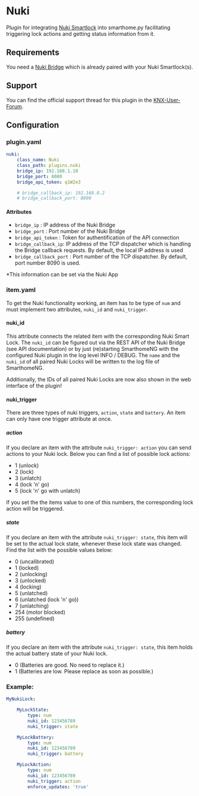 # Nuki

Plugin for integrating [Nuki Smartlock](https://nuki.io/de/smart-lock/) into smarthome.py facilitating triggering lock actions and getting status information from it.

## Requirements

You need a [Nuki Bridge](https://nuki.io/de/bridge/) which is already paired with your Nuki Smartlock(s).

## Support

You can find the official support thread for this plugin in the [KNX-User-Forum](https://knx-user-forum.de/forum/supportforen/smarthome-py/1052437-nuki-smartlock-plugin-support-thread).

## Configuration

### plugin.yaml

```yaml
nuki:
    class_name: Nuki
    class_path: plugins.nuki
    bridge_ip: 192.168.1.10
    bridge_port: 8080
    bridge_api_token: q1W2e3

    # bridge_callback_ip: 192.168.0.2
    # bridge_callback_port: 8090
```

#### Attributes

* `bridge_ip` : IP address of the Nuki Bridge
* `bridge_port` : Port number of the Nuki Bridge
* `bridge_api_token` : Token for authentification of the API connection
* `bridge_callback_ip`: IP address of the TCP dispatcher which is handling the Bridge callback requests. By default, the local IP address is used
* `bridge_callback_port` : Port number of the TCP dispatcher. By default, port number 8090 is used.

*This information can be set via the Nuki App

### item.yaml

To get the Nuki functionality working, an item has to be type of `num` and  must implement two attributes,
`nuki_id` and `nuki_trigger`.

#### nuki_id
This attribute connects the related item with the corresponding Nuki Smart Lock.
The `nuki_id` can be figured out via the REST API of the Nuki Bridge (see API documentation) or by just (re)starting
SmarthomeNG with the configured Nuki plugin in the log level INFO / DEBUG. The `name` and the `nuki_id` of all paired Nuki Locks will be written to
the log file of SmarthomeNG.

Additionally, the IDs of all paired Nuki Locks are now also shown in the web interface of the plugin!

#### nuki_trigger

There are three types of nuki triggers, `action`, `state` and `battery`. An item can only have one trigger
attribute at once.

##### action
If you declare an item with the attribute `nuki_trigger: action` you can send actions to your Nuki lock. Below you
can find a list of possible lock actions:

* 1     (unlock)
* 2     (lock)
* 3     (unlatch)
* 4     (lock 'n' go)
* 5     (lock 'n' go with unlatch)

If you set the the items value to one of this numbers, the corresponding lock action will be triggered.


##### state
If you declare an item with the attribute `nuki_trigger: state`, this item will be set to the actual lock state,
whenever these lock state was changed. Find the list with the possible values below:

* 0     (uncalibrated)
* 1     (locked)
* 2     (unlocking)
* 3     (unlocked)
* 4     (locking)
* 5     (unlatched)
* 6     (unlatched (lock 'n' go))
* 7     (unlatching)
* 254   (motor blocked)
* 255   (undefined)



##### battery
If you declare an item with the attribute `nuki_trigger: state`, this item holds the actual battery state of your
Nuki lock.

* 0     (Batteries are good. No need to replace it.)
* 1     (Batteries are low. Please replace as soon as possible.)


### Example:

```yaml
MyNukiLock:

    MyLockState:
        type: num
        nuki_id: 123456789
        nuki_trigger: state

    MyLockBattery:
        type: num
        nuki_id: 123456789
        nuki_trigger: battery

    MyLockAction:
        type: num
        nuki_id: 123456789
        nuki_trigger: action
        enforce_updates: 'true'
```
